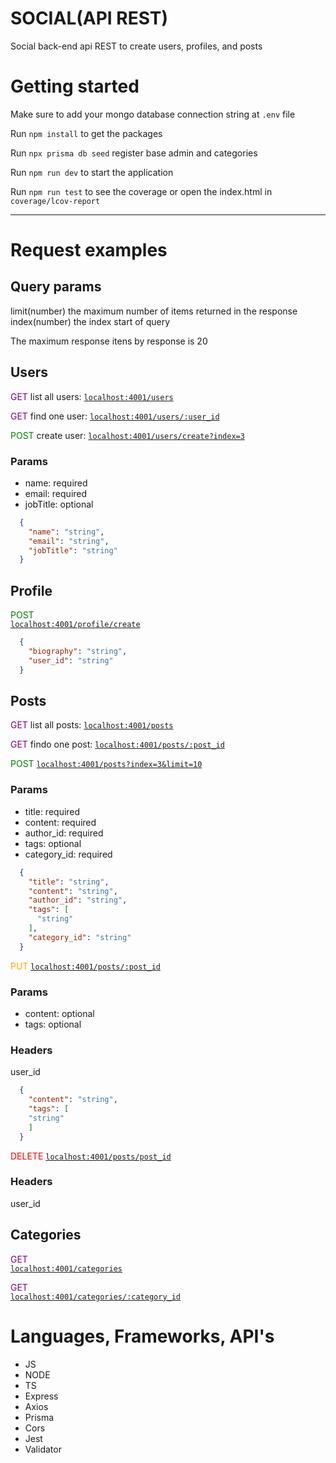 # SOCIAL(API REST)

<p>Social back-end api REST to create users, profiles, and posts</p>

# Getting started

Make sure to add your mongo database connection string at `.env` file

Run `npm install` to get the packages

Run `npx prisma db seed` register base admin and categories

Run `npm run dev` to start the application

Run `npm run test` to see the coverage or open the index.html in `coverage/lcov-report`

---
# Request examples

## Query params
limit(number) the maximum number of items returned in the response
index(number) the index start of query

The maximum response itens by response is 20

## Users

<span style="color: purple;">GET</span>
<span> list all users: [`localhost:4001/users`](http://localhost:4001/users)</span>

<span style="color: purple;">GET</span> 
<span>find one user: [`localhost:4001/users/:user_id`](http://localhost:4001/users/:id)</span>

<span style="color: green;">POST</span>
<span>create user: [`localhost:4001/users/create?index=3`](http://localhost:4001/users/create?index=3)</span> 

<h3>Params</h3>
<ul>
  <li>name: required</li>

  <li>email: required</li>

  <li>jobTitle: optional</li>
</ul>

```JSON
  {
    "name": "string",
    "email": "string",
    "jobTitle": "string"
  }
```

## Profile

<span style="color: green;">POST</span>  
<span>[`localhost:4001/profile/create`](http://localhost:4001/profile/create)</span>

```JSON
  {
    "biography": "string",
    "user_id": "string"
  }
```

## Posts

<span style="color: purple;">GET</span>
<span>list all posts: [`localhost:4001/posts`](http://localhost:4001/posts)</span>

<span style="color: purple;">GET</span>
<span>findo one post: [`localhost:4001/posts/:post_id`](http://localhost:4001/posts/:id)</span>

<span style="color: green;">POST</span>
<span>[`localhost:4001/posts?index=3&limit=10`](http://localhost:4001/posts?index=3&limit=10)</span>

<h3>Params</h3>
<ul>
  <li>title: required</li>

  <li>content: required</li>

  <li>author_id: required</li>

  <li>tags: optional</li>

  <li>category_id: required</li>
</ul>

```JSON
  {
    "title": "string",
    "content": "string",
    "author_id": "string",
    "tags": [
      "string"
    ],
    "category_id": "string"
  }
```

<span style="color: orange;">PUT</span>
<span>[`localhost:4001/posts/:post_id`](http://localhost:4001/posts/:post_id)</span>

<h3>Params</h3>
<ul>
  <li>content: optional</li>

  <li>tags: optional</li>
</ul>
<h3>Headers</h3>
<p>user_id</p>

```JSON
  {
    "content": "string",
    "tags": [
    "string"
    ]
  }
```

<span style="color: red;">DELETE</span>
<span>[`localhost:4001/posts/post_id`](http://localhost:4001/posts/:post_id)</span>

<h3>Headers</h3>
<p>user_id</p>

## Categories

<span style="color: purple;">GET</span>  
<span>[`localhost:4001/categories`](http://localhost:4001/categories)</span>

<span style="color: purple;">GET</span>  
<span>[`localhost:4001/categories/:category_id`](http://localhost:4001/categories/:category_id)</span>

# Languages, Frameworks, API's

<ul>
  <li>JS</li>

  <li>NODE</li>

  <li>TS</li>

  <li>Express</li>

  <li>Axios</li>

  <li>Prisma</li>

  <li>Cors</li>

  <li>Jest</li>

  <li>Validator</li>
</ul>
